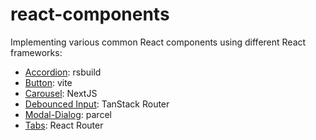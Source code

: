 # react-components

Implementing various common React components using different React frameworks:
* [Accordion](accordion/src/Accordion.tsx): rsbuild
* [Button](button/src/ToggleButton.tsx): vite
* [Carousel](carousel/src/app/ImageCarousel.tsx): NextJS
* [Debounced Input](debounced-input/src/routes/index.tsx): TanStack Router 
* [Modal-Dialog](modal-dialog/src/ModalDialog.tsx): parcel
* [Tabs](tabs/app/tabs/tabs.tsx): React Router
